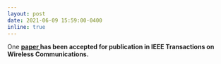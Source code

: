 ```yaml
---
layout: post
date: 2021-06-09 15:59:00-0400
inline: true
---
```


One <strong>  <a class="news-title" href="/assets/pdf/TransactionWC.pdf">paper </a>  <strong> has been accepted for publication in <strong>   IEEE Transactions on Wireless Communications.  <strong>


